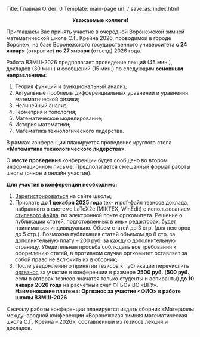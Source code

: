 Title: Главная
Order: 0
Template: main-page
url: /
save_as: index.html

**<center>Уважаемые коллеги!</center>**

Приглашаем Вас принять участие в очередной Воронежской зимней математической школе С.Г. Крейна 2026, проводимой в городе Воронеж, на базе Воронежского государственного университета **с 24 января** (открытие) **по 27 января** (отъезд) 2026 года.

Работа ВЗМШ-2026 предполагает проведение лекций (45 мин.), докладов (30 мин.) и
сообщений (15 мин.) по следующим **основным направлениям**:

1. Теория функций и функциональный анализ;
2. Актуальные проблемы дифференциальных уравнений и уравнения математической физики;
3. Нелинейный анализ;
4. Геометрия и топология;
5. Математическое моделирование;
6. История математики;
7. Математика технологического лидерства.

В рамках конференции планируется проведение круглого стола **«Математика технологического лидерства»**.
 
О **месте проведения** конференции будет сообщено во втором информационном письме. Предполагается смешанный формат работы школы (очное и онлайн участие).

**Для участия в конференции необходимо:**

1. [Зарегистрироваться](https://vzms.kmm-vsu.ru/registration) на сайте школы;
2. Прислать **до 1 декабря 2025 года** tex- и pdf-файл тезисов доклада, набранного в системе LaTeX2e (MIKTEX, WinEdit) с использованием [стилевого файла](https://vzms.kmm-vsu.ru/rules), по электронной почте оргкомитета. Решение о публикации статей, подготовленных в иных редакторах, будет приниматься индивидуально. Объем статей до 3 стр. (для лекторов до 5 стр.). Возможна публикация статей объемом до 8 стр. за дополнительную плату – 200 руб. за каждую дополнительную страницу. Убедительная просьба соблюдать все требования к оформлению статей, в противном случае оргкомитет оставляет за собой право не включить их в сборник;
3. После уведомления о принятии тезисов к публикации перечислить [оргвзнос](https://vzms.kmm-vsu.ru/contribution) за участие в конференции в размере **2500 руб.** (**500 руб.**, если в авторах тезисов значатся только студенты и аспиранты) **до 10 января 2026 года** на расчетный счет ФГБОУ ВО «ВГУ». **Наименование платежа: Оргвзнос за участие <ФИО> в работе школы ВЗМШ-2026**

К началу работы конференции планируется издать сборник «Материалы международной конференции «Воронежская зимняя математическая школа С.Г. Крейна – 2026», составленный из тезисов лекций и докладов.
